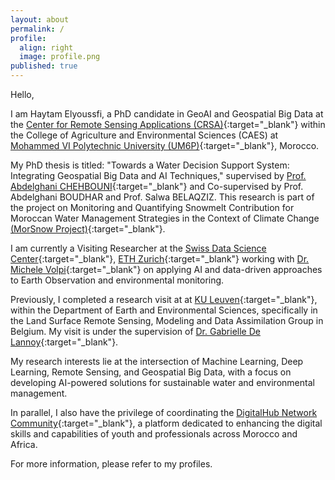 ```yaml
---
layout: about
permalink: /
profile:
  align: right
  image: profile.png
published: true
---
```


Hello,

I am Haytam Elyoussfi, a PhD candidate in GeoAI and Geospatial Big Data at the [Center for Remote Sensing Applications (CRSA)](https://crsa.um6p.ma/home){:target="_blank"} within the College of Agriculture and Environmental Sciences (CAES) at [Mohammed VI Polytechnic University (UM6P)](https://um6p.ma/){:target="_blank"}, Morocco.

My PhD thesis is titled: "Towards a Water Decision Support System: Integrating Geospatial Big Data and AI Techniques," supervised by [Prof. Abdelghani CHEHBOUNI](https://www.researchgate.net/profile/A-Chehbouni){:target="_blank"} and Co-supervised by Prof. Abdelghani BOUDHAR and Prof. Salwa BELAQZIZ. This research is part of the project on Monitoring and Quantifying Snowmelt Contribution for Moroccan Water Management Strategies in the Context of Climate Change [(MorSnow Project)](https://crsa.um6p.ma/projects/Monitoring-and-Quantifying-Snowmelt-contribution-for-Moroccan-Water-Management-strategies-in-the-context-of-Climate-Change--1st-Phase-(MorSnow-1)/?id=6033bc14f098326b3be26473){:target="_blank"}. 

I am currently a Visiting Researcher at the [Swiss Data Science Center](https://www.datascience.ch/){:target="_blank"}, [ETH Zurich](https://ethz.ch/de.html){:target="_blank"} working with [Dr. Michele Volpi](https://www.datascience.ch/people/michele-volpi){:target="_blank"} on applying AI and data-driven approaches to Earth Observation and environmental monitoring.

Previously, I completed a research visit at at [KU Leuven](https://ees.kuleuven.be/en/bwb/research/land-surface-data-assimilation){:target="_blank"}, within the Department of Earth and Environmental Sciences, specifically in the Land Surface Remote Sensing, Modeling and Data Assimilation Group in Belgium. My visit is under the supervision of [Dr. Gabrielle De Lannoy](https://scholar.google.com/citations?user=IeM7opcAAAAJ&hl=en){:target="_blank"}.

My research interests lie at the intersection of Machine Learning, Deep Learning, Remote Sensing, and Geospatial Big Data, with a focus on developing AI-powered solutions for sustainable water and environmental management.

In parallel, I also have the privilege of coordinating the [DigitalHub Network Community](https://www.linkedin.com/company/digitalhub-network/mycompany/?viewAsMember=true){:target="_blank"}, a platform dedicated to enhancing the digital skills and capabilities of youth and professionals across Morocco and Africa.

For more information, please refer to my profiles.
